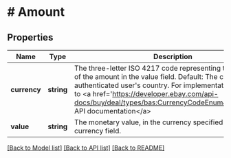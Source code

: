 # # Amount

## Properties

Name | Type | Description | Notes
------------ | ------------- | ------------- | -------------
**currency** | **string** | The three-letter ISO 4217 code representing the currency of the amount in the value field. Default: The currency of the authenticated user&#39;s country. For implementation help, refer to &lt;a href&#x3D;&#39;https://developer.ebay.com/api-docs/buy/deal/types/bas:CurrencyCodeEnum&#39;&gt;eBay API documentation&lt;/a&gt; | [optional]
**value** | **string** | The monetary value, in the currency specified by the currency field. | [optional]

[[Back to Model list]](../../README.md#models) [[Back to API list]](../../README.md#endpoints) [[Back to README]](../../README.md)
